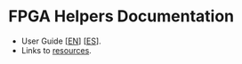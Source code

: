 # FPGA Helpers Documentation

* User Guide [[EN](userguide_en.md)] [[ES](userguide_es.md)].
* Links to [resources](resources.md).
